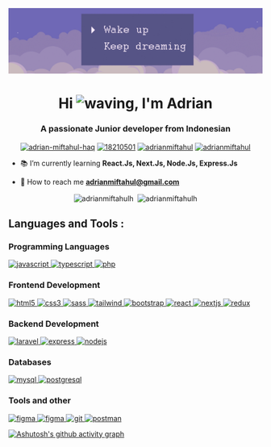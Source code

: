![MasterHead](https://github.com/AdrianMiftahulH/AdrianMiftahulH/blob/main/ezgif.com-gif-maker%20(1).gif)
<h1 align="center">Hi <img src="https://emojipedia-us.s3.amazonaws.com/source/noto-emoji-animations/344/waving-hand_1f44b.gif" alt="waving" width="30" height="30"/>, I'm Adrian</h1>
<h3 align="center">A passionate Junior developer from Indonesian</h3>

<p align="center">
<a href="https://linkedin.com/in/adrian-miftahul-haq" target="blank"><img align="center" src="https://cdn4.iconfinder.com/data/icons/socialcones/508/LinkedIn-512.png" alt="adrian-miftahul-haq" height="25"/></a>
<a href="https://stackoverflow.com/users/18210501" target="blank"><img align="center" src="https://cdn4.iconfinder.com/data/icons/socialcones/508/StackOverflow-512.png" alt="18210501" height="25"/></a>
<a href="https://instagram.com/adrianmiftahul" target="blank"><img align="center" src="https://cdn4.iconfinder.com/data/icons/socialcones/508/Instagram-512.png" alt="adrianmiftahul" height="25" /></a>
<a href="https://dribbble.com/adrianmiftahul" target="blank"><img align="center" src="https://cdn3.iconfinder.com/data/icons/social-icon-pack-by-citni/48/Dribbble.png" alt="adrianmiftahul" height="25" /></a>
</p>

- 📚 I’m currently learning **React.Js, Next.Js, Node.Js, Express.Js**

- 📧 How to reach me **adrianmiftahul@gmail.com** 

<p align="center">
<img align="center" src="https://github-readme-stats.vercel.app/api?username=adrianmiftahulh&show_icons=true&locale=en&title_color=565486&bg_color=07020100&hide_border=true&text_color=c1aac7" alt="adrianmiftahulh" />
&nbsp;<img align="center" src="https://github-readme-stats.vercel.app/api/top-langs?username=adrianmiftahulh&show_icons=true&locale=en&layout=compact&title_color=565486&bg_color=07020100&hide_border=true&text_color=c1aac7" alt="adrianmiftahulh" />
</p>

<h2 align="left">Languages and Tools : </h2>

### Programming Languages

<p align="left"> 
    <a href="https://developer.mozilla.org/en-US/docs/Web/JavaScript" target="_blank" rel="noreferrer"> <img src="https://skillicons.dev/icons?i=js&theme=dark" alt="javascript" width="30" height="30"/> </a> 
    <a href="https://www.typescriptlang.org/" target="_blank" rel="noreferrer"> <img src="https://skillicons.dev/icons?i=ts&theme=dark" alt="typescript" width="30" height="30"/> </a> 
    <a href="https://www.php.net" target="_blank" rel="noreferrer"> <img src="https://skillicons.dev/icons?i=php&theme=dark" alt="php" width="30" height="30"/> </a>  
</p>

### Frontend Development

<p align="left"> 
   <a href="https://www.w3.org/html/" target="_blank" rel="noreferrer"> <img src="https://skillicons.dev/icons?i=html&theme=dark" alt="html5" width="30" height="30"/> </a> 
    <a href="https://www.w3schools.com/css/" target="_blank" rel="noreferrer"> <img src="https://skillicons.dev/icons?i=css&theme=dark" alt="css3" width="30" height="30"/> </a>
    <a href="https://sass-lang.com" target="_blank" rel="noreferrer"> <img src="https://skillicons.dev/icons?i=sass&theme=dark" alt="sass" width="30" height="30"/> </a> 
    <a href="https://tailwindcss.com/" target="_blank" rel="noreferrer"> <img src="https://skillicons.dev/icons?i=tailwind&theme=dark" alt="tailwind" width="30" height="30"/> </a>
    <a href="https://getbootstrap.com" target="_blank" rel="noreferrer"> <img src="https://skillicons.dev/icons?i=bootstrap&theme=dark" alt="bootstrap" width="30" height="30"/> </a> 
    <a href="https://reactjs.org/" target="_blank" rel="noreferrer"> <img src="https://skillicons.dev/icons?i=react&theme=dark" alt="react" width="30" height="30"/> </a> 
    <a href="https://nextjs.org/" target="_blank" rel="noreferrer"> <img src="https://skillicons.dev/icons?i=nextjs&theme=dark" alt="nextjs" width="30" height="30"/> </a>
    <a href="https://redux.js.org" target="_blank" rel="noreferrer"> <img src="https://skillicons.dev/icons?i=redux&theme=dark" alt="redux" width="30" height="30"/> </a>  
</p>

### Backend Development

<p align="left"> 
      <a href="https://laravel.com/" target="_blank" rel="noreferrer"> <img src="https://skillicons.dev/icons?i=laravel&theme=dark" alt="laravel" width="30" height="30"/> </a> 
    <a href="https://expressjs.com" target="_blank" rel="noreferrer"> <img src="https://skillicons.dev/icons?i=expressjs&theme=dark" alt="express" width="30" height="30"/> </a> 
    <a href="https://nodejs.org" target="_blank" rel="noreferrer"> <img src="https://skillicons.dev/icons?i=nodejs&theme=dark" alt="nodejs" width="30" height="30"/> </a>  
</p>

### Databases
  
<p align="left"> 
      <a href="https://www.mysql.com/" target="_blank" rel="noreferrer"> <img src="https://skillicons.dev/icons?i=mysql&theme=dark" alt="mysql" width="30" height="30"/> </a>
    <a href="https://www.postgresql.org" target="_blank" rel="noreferrer"> <img src="https://skillicons.dev/icons?i=postgresql&theme=dark" alt="postgresql" width="30" height="30"/> </a>
</p>

### Tools and other

<p align="left"> 
    <a href="https://code.visualstudio.com/" target="_blank" rel="noreferrer"> <img src="https://skillicons.dev/icons?i=vscode&theme=dark" alt="figma" width="30" height="30"/> </a> 
    <a href="https://www.figma.com/" target="_blank" rel="noreferrer"> <img src="https://skillicons.dev/icons?i=figma&theme=dark" alt="figma" width="30" height="30"/> </a> 
    <a href="https://git-scm.com/" target="_blank" rel="noreferrer"> <img src="https://skillicons.dev/icons?i=git&theme=dark" alt="git" width="30" height="30"/> </a>  
    <a href="https://postman.com" target="_blank" rel="noreferrer"> <img src="https://www.vectorlogo.zone/logos/getpostman/getpostman-icon.svg" alt="postman" width="30" height="30"/> </a>
</p>

[![Ashutosh's github activity graph](https://github-readme-activity-graph.cyclic.app/graph?username=AdrianMiftahulH&bg_color=07020100&color=575585&line=c1a9c9&point=575585&area=true&hide_border=true)](https://github.com/ashutosh00710/github-readme-activity-graph)
